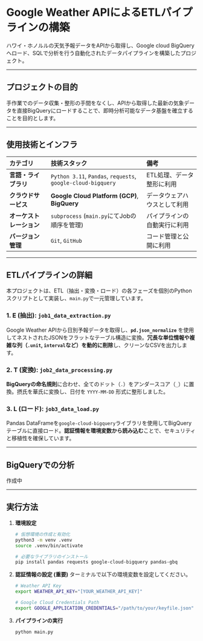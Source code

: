 # Google Weather APIによるETLパイプラインの構築
ハワイ・ホノルルの天気予報データをAPIから取得し、Google cloud BigQueryへロード、SQLで分析を行う自動化されたデータパイプラインを構築したプロジェクト。

---

## プロジェクトの目的
手作業でのデータ収集・整形の手間をなくし、APIから取得した最新の気象データを直接BigQueryにロードすることで、即時分析可能なデータ基盤を確立することを目的とします。

---

## 使用技術とインフラ

| カテゴリ | 技術スタック | 備考 |
| :--- | :--- | :--- |
| **言語・ライブラリ** | `Python 3.11`, `Pandas`, `requests`, `google-cloud-bigquery` | ETL処理、データ整形に利用 |
| **クラウドサービス** | **Google Cloud Platform (GCP)**, **BigQuery** | データウェアハウスとして利用 |
| **オーケストレーション**| `subprocess` (`main.py`にてJobの順序を管理) | パイプラインの自動実行に利用 |
| **バージョン管理** | `Git`, `GitHub` | コード管理と公開に利用 |

---

## ETLパイプラインの詳細

本プロジェクトは、ETL（抽出・変換・ロード）の各フェーズを個別のPythonスクリプトとして実装し、`main.py`で一元管理しています。

### 1. E (抽出): `job1_data_extraction.py`
Google Weather APIから日別予報データを取得し、**`pd.json_normalize`** を使用してネストされたJSONをフラットなテーブル構造に変換。**冗長な単位情報や複雑な列（`.unit`, `interval`など）を動的に削除**し、クリーンなCSVを出力します。

### 2. T (変換): `job2_data_processing.py`
**BigQueryの命名規則**に合わせ、全てのドット（`.`）をアンダースコア（`_`）に置換。摂氏を華氏に変換し、日付を `YYYY-MM-DD` 形式に整形しました。

### 3. L (ロード): `job3_data_load.py`
Pandas DataFrameを`google-cloud-bigquery`ライブラリを使用してBigQueryテーブルに直接ロード。**認証情報を環境変数から読み込む**ことで、セキュリティと移植性を確保しています。

---

## BigQueryでの分析

作成中

---

## 実行方法

1.  **環境設定**
    ```bash
    # 仮想環境の作成と有効化
    python3 -m venv .venv
    source .venv/bin/activate
    
    # 必要なライブラリのインストール
    pip install pandas requests google-cloud-bigquery pandas-gbq
    ```

2.  **認証情報の設定 (重要)**
    ターミナルで以下の環境変数を設定してください。
    ```bash
    # Weather API Key
    export WEATHER_API_KEY="[YOUR_WEATHER_API_KEY]"
    
    # Google Cloud Credentials Path
    export GOOGLE_APPLICATION_CREDENTIALS="/path/to/your/keyfile.json"
    ```

3.  **パイプラインの実行**
    ```bash
    python main.py
    ```
